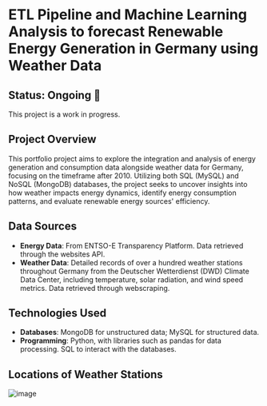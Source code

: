 # ETL Pipeline and Machine Learning Analysis to forecast Renewable Energy Generation in Germany using Weather Data


## Status: Ongoing 🚧
This project is a work in progress.

## Project Overview
This portfolio project aims to explore the integration and analysis of energy generation and consumption data alongside weather data for Germany, focusing on the timeframe after 2010. Utilizing both SQL (MySQL) and NoSQL (MongoDB) databases, the project seeks to uncover insights into how weather impacts energy dynamics, identify energy consumption patterns, and evaluate renewable energy sources' efficiency.

## Data Sources
- **Energy Data**: From ENTSO-E Transparency Platform. Data retrieved through the websites API.
- **Weather Data**: Detailed records of over a hundred weather stations throughout Germany from the Deutscher Wetterdienst (DWD) Climate Data Center, including temperature, solar radiation, and wind speed metrics. Data retrieved through webscraping.

## Technologies Used
- **Databases**: MongoDB for unstructured data; MySQL for structured data.
- **Programming**: Python, with libraries such as pandas for data processing. SQL to interact with the databases.

## Locations of Weather Stations
![image](https://github.com/magellanic-clouds17/etl_renewables_weather/assets/72970703/48d9f95c-334c-4144-adee-68fab9ef6c48)

